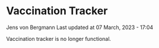 Vaccination Tracker
================
Jens von Bergmann
Last updated at 07 March, 2023 - 17:04

Vaccination tracker is no longer functional.
